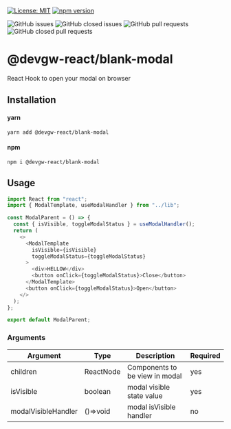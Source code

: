 [![License: MIT](https://img.shields.io/badge/License-MIT-green.svg)](https://img.shields.io/github/license/devGW/custom-hooks-sets)
[![npm version](https://badge.fury.io/js/%40devgw-react%2Fblank-modal.svg)](https://badge.fury.io/js/%40devgw-react%2Fblank-modal)

![GitHub issues](https://img.shields.io/github/issues/devGW/custom-hooks-sets)
![GitHub closed issues](https://img.shields.io/github/issues-closed/devGW/custom-hooks-sets?color=critical)
![GitHub pull requests](https://img.shields.io/github/issues-pr-raw/devGW/custom-hooks-sets?color=success)
![GitHub closed pull requests](https://img.shields.io/github/issues-pr-closed-raw/devGW/custom-hooks-sets?color=critical)

# @devgw-react/blank-modal

React Hook to open your modal on browser

## Installation

#### yarn

`yarn add @devgw-react/blank-modal`

#### npm

`npm i @devgw-react/blank-modal`

## Usage

```js
import React from "react";
import { ModalTemplate, useModalHandler } from "../lib";

const ModalParent = () => {
  const { isVisible, toggleModalStatus } = useModalHandler();
  return (
    <>
      <ModalTemplate
        isVisible={isVisible}
        toggleModalStatus={toggleModalStatus}
      >
        <div>HELLOW</div>
        <button onClick={toggleModalStatus}>Close</button>
      </ModalTemplate>
      <button onClick={toggleModalStatus}>Open</button>
    </>
  );
};

export default ModalParent;
```

### Arguments

| Argument            | Type      | Description                    | Required |
| ------------------- | --------- | ------------------------------ | -------- |
| children            | ReactNode | Components to be view in modal | yes      |
| isVisible           | boolean   | modal visible state value      | yes      |
| modalVisibleHandler | ()=>void  | modal isVisible handler        | no       |
